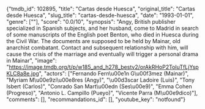 {"tmdb_id": 102895, "title": "Cartas desde Huesca", "original_title": "Cartas desde Huesca", "slug_title": "cartas-desde-huesca", "date": "1993-01-01", "genre": [""], "score": "0.0/10", "synopsis": "Angy, British publisher specialized in Spanish subjects, and her husband, come to Madrid in search of some manuscripts of the English poet Benton, who died in Huesca during the Civil War. The documents are supposed to be held by Mainar, old anarchist combatant. Contact and subsequent relationship with him, will cause the crisis of the marriage and eventually will trigger a personal drama in Mainar", "image": "https://image.tmdb.org/t/p/w185_and_h278_bestv2/orAkRHoP2ToIuTfLjYspKLC8a8e.jpg", "actors": ["Fernando Fern\u00e1n G\u00f3mez (Mainar)", "Myriam M\u00e9zi\u00e8res (Angy)", "\u00d3scar Ladoire (Luis)", "Tony Isbert (Carlos)", "Conrado San Mart\u00edn (Ses\u00e9)", "Emma Cohen (Progreso)", "Antonio L. Campillo (Pueyo)", "Vicente Parra (M\u00e9dico)"], "comments": [], "recommandations_id": [], "youtube_key": "notfound"}
